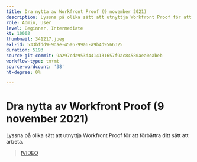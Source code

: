 ```yaml
---
title: Dra nytta av Workfront Proof (9 november 2021)
description: Lyssna på olika sätt att utnyttja Workfront Proof för att förbättra ditt sätt att arbeta.
role: Admin, User
level: Beginner, Intermediate
kt: 10002
thumbnail: 341217.jpeg
exl-id: 533bfdd9-9dae-45a6-99a6-a9b4d9566325
duration: 5193
source-git-commit: 9a297cda953d4414131657f9ac84580aea0eabeb
workflow-type: tm+mt
source-wordcount: '38'
ht-degree: 0%

---
```


# Dra nytta av Workfront Proof (9 november 2021)

Lyssna på olika sätt att utnyttja Workfront Proof för att förbättra ditt sätt att arbeta.

>[!VIDEO](https://video.tv.adobe.com/v/341217/?quality=12&learn=on)
